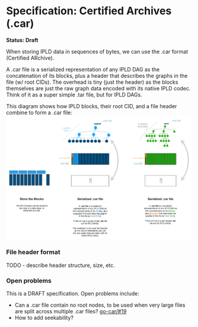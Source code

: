 # Specification: Certified Archives (.car)

**Status: Draft**

When storing IPLD data in sequences of bytes, we can use the .car format (Certified ARchive).

A .car file is a serialized representation of any IPLD DAG as the concatenation of its blocks, plus a header that describes the graphs in the file (w/ root CIDs). The overhead is tiny (just the header) as the blocks themselves are just the raw graph data encoded with its native IPLD codec. Think of it as a super simple .tar file, but for IPLD DAGs. 

This diagram shows how IPLD blocks, their root CID, and a file header combine to form a .car file:
![Certified Archive Files Diagram](certifiedarchives.png)

### File header format

TODO - describe header structure, size, etc.

### Open problems

This is a DRAFT specification. Open problems include:
- Can a .car file contain no root nodes, to be used when very large files are split across multiple .car files? [go-car/#19](https://github.com/ipfs/go-car/issues/19)
- How to add seekability?
